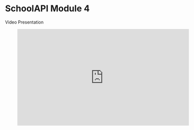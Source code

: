 # SchoolAPI Module 4
Video Presentation

<!-- blank line -->
<figure class="video_container">
  <iframe width="560" height="315" src="https://www.youtube.com/embed/Kr-AAzpnX_c" frameborder="0" allowfullscreen="true"> </iframe>
</figure>
<!-- blank line -->
